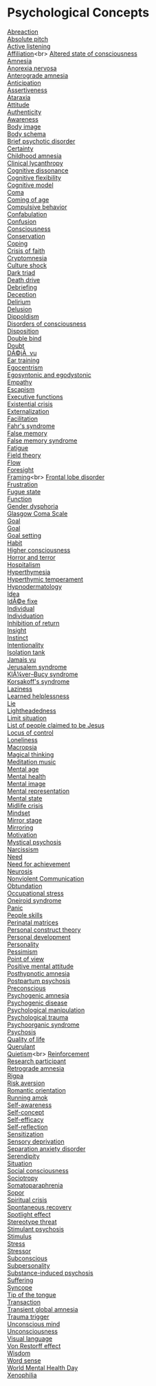 # Psychological Concepts
[Abreaction](https://en.wikipedia.org/wiki/Abreaction)<br>
[Absolute pitch](https://en.wikipedia.org/wiki/Absolute_pitch)<br>
[Active listening](https://en.wikipedia.org/wiki/Active_listening)<br>
[Affiliation](https://en.wikipedia.org/wiki/Affiliation_(family_law))<br>
[Altered state of consciousness](https://en.wikipedia.org/wiki/Altered_state_of_consciousness)<br>
[Amnesia](https://en.wikipedia.org/wiki/Amnesia)<br>
[Anorexia nervosa](https://en.wikipedia.org/wiki/Anorexia_nervosa)<br>
[Anterograde amnesia](https://en.wikipedia.org/wiki/Anterograde_amnesia)<br>
[Anticipation](https://en.wikipedia.org/wiki/Anticipation)<br>
[Assertiveness](https://en.wikipedia.org/wiki/Assertiveness)<br>
[Ataraxia](https://en.wikipedia.org/wiki/Ataraxia)<br>
[Attitude](https://en.wikipedia.org/wiki/Attitude_(psychology))<br>
[Authenticity](https://en.wikipedia.org/wiki/Authenticity_(philosophy))<br>
[Awareness](https://en.wikipedia.org/wiki/Awareness)<br>
[Body image](https://en.wikipedia.org/wiki/Body_image)<br>
[Body schema](https://en.wikipedia.org/wiki/Body_schema)<br>
[Brief psychotic disorder](https://en.wikipedia.org/wiki/Brief_psychotic_disorder)<br>
[Certainty](https://en.wikipedia.org/wiki/Certainty)<br>
[Childhood amnesia](https://en.wikipedia.org/wiki/Childhood_amnesia)<br>
[Clinical lycanthropy](https://en.wikipedia.org/wiki/Clinical_lycanthropy)<br>
[Cognitive dissonance](https://en.wikipedia.org/wiki/Cognitive_dissonance)<br>
[Cognitive flexibility](https://en.wikipedia.org/wiki/Cognitive_flexibility)<br>
[Cognitive model](https://en.wikipedia.org/wiki/Cognitive_model)<br>
[Coma](https://en.wikipedia.org/wiki/Coma)<br>
[Coming of age](https://en.wikipedia.org/wiki/Coming_of_age)<br>
[Compulsive behavior](https://en.wikipedia.org/wiki/Compulsive_behavior)<br>
[Confabulation](https://en.wikipedia.org/wiki/Confabulation)<br>
[Confusion](https://en.wikipedia.org/wiki/Confusion)<br>
[Consciousness](https://en.wikipedia.org/wiki/Consciousness)<br>
[Conservation](https://en.wikipedia.org/wiki/Conservation_(psychology))<br>
[Coping](https://en.wikipedia.org/wiki/Coping_(psychology))<br>
[Crisis of faith](https://en.wikipedia.org/wiki/Crisis_of_faith)<br>
[Cryptomnesia](https://en.wikipedia.org/wiki/Cryptomnesia)<br>
[Culture shock](https://en.wikipedia.org/wiki/Culture_shock)<br>
[Dark triad](https://en.wikipedia.org/wiki/Dark_triad)<br>
[Death drive](https://en.wikipedia.org/wiki/Death_drive)<br>
[Debriefing](https://en.wikipedia.org/wiki/Debriefing)<br>
[Deception](https://en.wikipedia.org/wiki/Deception)<br>
[Delirium](https://en.wikipedia.org/wiki/Delirium)<br>
[Delusion](https://en.wikipedia.org/wiki/Delusion)<br>
[Dippoldism](https://en.wikipedia.org/wiki/Dippoldism)<br>
[Disorders of consciousness](https://en.wikipedia.org/wiki/Disorders_of_consciousness)<br>
[Disposition](https://en.wikipedia.org/wiki/Disposition)<br>
[Double bind](https://en.wikipedia.org/wiki/Double_bind)<br>
[Doubt](https://en.wikipedia.org/wiki/Doubt)<br>
[DÃ©jÃ  vu](https://en.wikipedia.org/wiki/DÃ©jÃ _vu)<br>
[Ear training](https://en.wikipedia.org/wiki/Ear_training)<br>
[Egocentrism](https://en.wikipedia.org/wiki/Egocentrism)<br>
[Egosyntonic and egodystonic](https://en.wikipedia.org/wiki/Egosyntonic_and_egodystonic)<br>
[Empathy](https://en.wikipedia.org/wiki/Empathy)<br>
[Escapism](https://en.wikipedia.org/wiki/Escapism)<br>
[Executive functions](https://en.wikipedia.org/wiki/Executive_functions)<br>
[Existential crisis](https://en.wikipedia.org/wiki/Existential_crisis)<br>
[Externalization](https://en.wikipedia.org/wiki/Externalization)<br>
[Facilitation](https://en.wikipedia.org/wiki/Facilitation_(business))<br>
[Fahr's syndrome](https://en.wikipedia.org/wiki/Fahr%27s_syndrome)<br>
[False memory](https://en.wikipedia.org/wiki/False_memory)<br>
[False memory syndrome](https://en.wikipedia.org/wiki/False_memory_syndrome)<br>
[Fatigue](https://en.wikipedia.org/wiki/Fatigue)<br>
[Field theory](https://en.wikipedia.org/wiki/Field_theory_(psychology))<br>
[Flow](https://en.wikipedia.org/wiki/Flow_(psychology))<br>
[Foresight](https://en.wikipedia.org/wiki/Foresight_(psychology))<br>
[Framing](https://en.wikipedia.org/wiki/Framing_(social_sciences))<br>
[Frontal lobe disorder](https://en.wikipedia.org/wiki/Frontal_lobe_disorder)<br>
[Frustration](https://en.wikipedia.org/wiki/Frustration)<br>
[Fugue state](https://en.wikipedia.org/wiki/Fugue_state)<br>
[Function](https://en.wikipedia.org/wiki/Function_(engineering))<br>
[Gender dysphoria](https://en.wikipedia.org/wiki/Gender_dysphoria)<br>
[Glasgow Coma Scale](https://en.wikipedia.org/wiki/Glasgow_Coma_Scale)<br>
[Goal](https://en.wikipedia.org/wiki/Goal)<br>
[Goal](https://en.wikipedia.org/wiki/Goal)<br>
[Goal setting](https://en.wikipedia.org/wiki/Goal_setting)<br>
[Habit](https://en.wikipedia.org/wiki/Habit)<br>
[Higher consciousness](https://en.wikipedia.org/wiki/Higher_consciousness)<br>
[Horror and terror](https://en.wikipedia.org/wiki/Horror_and_terror)<br>
[Hospitalism](https://en.wikipedia.org/wiki/Hospitalism)<br>
[Hyperthymesia](https://en.wikipedia.org/wiki/Hyperthymesia)<br>
[Hyperthymic temperament](https://en.wikipedia.org/wiki/Hyperthymic_temperament)<br>
[Hypnodermatology](https://en.wikipedia.org/wiki/Hypnodermatology)<br>
[Idea](https://en.wikipedia.org/wiki/Idea)<br>
[IdÃ©e fixe](https://en.wikipedia.org/wiki/Id%C3%A9e_fixe_(psychology))<br>
[Individual](https://en.wikipedia.org/wiki/Individual)<br>
[Individuation](https://en.wikipedia.org/wiki/Individuation)<br>
[Inhibition of return](https://en.wikipedia.org/wiki/Inhibition_of_return)<br>
[Insight](https://en.wikipedia.org/wiki/Insight)<br>
[Instinct](https://en.wikipedia.org/wiki/Instinct)<br>
[Intentionality](https://en.wikipedia.org/wiki/Intentionality)<br>
[Isolation tank](https://en.wikipedia.org/wiki/Isolation_tank)<br>
[Jamais vu](https://en.wikipedia.org/wiki/Jamais_vu)<br>
[Jerusalem syndrome](https://en.wikipedia.org/wiki/Jerusalem_syndrome)<br>
[KlÃ¼ver–Bucy syndrome](https://en.wikipedia.org/wiki/Kl%C3%BCver%E2%80%93Bucy_syndrome)<br>
[Korsakoff's syndrome](https://en.wikipedia.org/wiki/Korsakoff%27s_syndrome)<br>
[Laziness](https://en.wikipedia.org/wiki/Laziness)<br>
[Learned helplessness](https://en.wikipedia.org/wiki/Learned_helplessness)<br>
[Lie](https://en.wikipedia.org/wiki/Lie)<br>
[Lightheadedness](https://en.wikipedia.org/wiki/Lightheadedness)<br>
[Limit situation](https://en.wikipedia.org/wiki/Limit_situation)<br>
[List of people claimed to be Jesus](https://en.wikipedia.org/wiki/List_of_people_claimed_to_be_Jesus)<br>
[Locus of control](https://en.wikipedia.org/wiki/Locus_of_control)<br>
[Loneliness](https://en.wikipedia.org/wiki/Loneliness)<br>
[Macropsia](https://en.wikipedia.org/wiki/Macropsia)<br>
[Magical thinking](https://en.wikipedia.org/wiki/Magical_thinking)<br>
[Meditation music](https://en.wikipedia.org/wiki/Meditation_music)<br>
[Mental age](https://en.wikipedia.org/wiki/Mental_age)<br>
[Mental health](https://en.wikipedia.org/wiki/Mental_health)<br>
[Mental image](https://en.wikipedia.org/wiki/Mental_image)<br>
[Mental representation](https://en.wikipedia.org/wiki/Mental_representation)<br>
[Mental state](https://en.wikipedia.org/wiki/Mental_state)<br>
[Midlife crisis](https://en.wikipedia.org/wiki/Midlife_crisis)<br>
[Mindset](https://en.wikipedia.org/wiki/Mindset)<br>
[Mirror stage](https://en.wikipedia.org/wiki/Mirror_stage)<br>
[Mirroring](https://en.wikipedia.org/wiki/Mirroring_(psychology))<br>
[Motivation](https://en.wikipedia.org/wiki/Motivation)<br>
[Mystical psychosis](https://en.wikipedia.org/wiki/Mystical_psychosis)<br>
[Narcissism](https://en.wikipedia.org/wiki/Narcissism)<br>
[Need](https://en.wikipedia.org/wiki/Need)<br>
[Need for achievement](https://en.wikipedia.org/wiki/Need_for_achievement)<br>
[Neurosis](https://en.wikipedia.org/wiki/Neurosis)<br>
[Nonviolent Communication](https://en.wikipedia.org/wiki/Nonviolent_Communication)<br>
[Obtundation](https://en.wikipedia.org/wiki/Obtundation)<br>
[Occupational stress](https://en.wikipedia.org/wiki/Occupational_stress)<br>
[Oneiroid syndrome](https://en.wikipedia.org/wiki/Oneiroid_syndrome)<br>
[Panic](https://en.wikipedia.org/wiki/Panic)<br>
[People skills](https://en.wikipedia.org/wiki/People_skills)<br>
[Perinatal matrices](https://en.wikipedia.org/wiki/Perinatal_matrices)<br>
[Personal construct theory](https://en.wikipedia.org/wiki/Personal_construct_theory)<br>
[Personal development](https://en.wikipedia.org/wiki/Personal_development)<br>
[Personality](https://en.wikipedia.org/wiki/Personality)<br>
[Pessimism](https://en.wikipedia.org/wiki/Pessimism)<br>
[Point of view](https://en.wikipedia.org/wiki/Point_of_view_(philosophy))<br>
[Positive mental attitude](https://en.wikipedia.org/wiki/Positive_mental_attitude)<br>
[Posthypnotic amnesia](https://en.wikipedia.org/wiki/Posthypnotic_amnesia)<br>
[Postpartum psychosis](https://en.wikipedia.org/wiki/Postpartum_psychosis)<br>
[Preconscious](https://en.wikipedia.org/wiki/Preconscious)<br>
[Psychogenic amnesia](https://en.wikipedia.org/wiki/Psychogenic_amnesia)<br>
[Psychogenic disease](https://en.wikipedia.org/wiki/Psychogenic_disease)<br>
[Psychological manipulation](https://en.wikipedia.org/wiki/Psychological_manipulation)<br>
[Psychological trauma](https://en.wikipedia.org/wiki/Psychological_trauma)<br>
[Psychoorganic syndrome](https://en.wikipedia.org/wiki/Psychoorganic_syndrome)<br>
[Psychosis](https://en.wikipedia.org/wiki/Psychosis)<br>
[Quality of life](https://en.wikipedia.org/wiki/Quality_of_life)<br>
[Querulant](https://en.wikipedia.org/wiki/Querulant)<br>
[Quietism](https://en.wikipedia.org/wiki/Quietism_(Christian_philosophy))<br>
[Reinforcement](https://en.wikipedia.org/wiki/Reinforcement)<br>
[Research participant](https://en.wikipedia.org/wiki/Research_participant)<br>
[Retrograde amnesia](https://en.wikipedia.org/wiki/Retrograde_amnesia)<br>
[Rigpa](https://en.wikipedia.org/wiki/Rigpa)<br>
[Risk aversion](https://en.wikipedia.org/wiki/Risk_aversion)<br>
[Romantic orientation](https://en.wikipedia.org/wiki/Romantic_orientation)<br>
[Running amok](https://en.wikipedia.org/wiki/Running_amok)<br>
[Self-awareness](https://en.wikipedia.org/wiki/Self-awareness)<br>
[Self-concept](https://en.wikipedia.org/wiki/Self-concept)<br>
[Self-efficacy](https://en.wikipedia.org/wiki/Self-efficacy)<br>
[Self-reflection](https://en.wikipedia.org/wiki/Self-reflection)<br>
[Sensitization](https://en.wikipedia.org/wiki/Sensitization)<br>
[Sensory deprivation](https://en.wikipedia.org/wiki/Sensory_deprivation)<br>
[Separation anxiety disorder](https://en.wikipedia.org/wiki/Separation_anxiety_disorder)<br>
[Serendipity](https://en.wikipedia.org/wiki/Serendipity)<br>
[Situation](https://en.wikipedia.org/wiki/Situation)<br>
[Social consciousness](https://en.wikipedia.org/wiki/Social_consciousness)<br>
[Sociotropy](https://en.wikipedia.org/wiki/Sociotropy)<br>
[Somatoparaphrenia](https://en.wikipedia.org/wiki/Somatoparaphrenia)<br>
[Sopor](https://en.wikipedia.org/wiki/Sopor_(sleep))<br>
[Spiritual crisis](https://en.wikipedia.org/wiki/Spiritual_crisis)<br>
[Spontaneous recovery](https://en.wikipedia.org/wiki/Spontaneous_recovery)<br>
[Spotlight effect](https://en.wikipedia.org/wiki/Spotlight_effect)<br>
[Stereotype threat](https://en.wikipedia.org/wiki/Stereotype_threat)<br>
[Stimulant psychosis](https://en.wikipedia.org/wiki/Stimulant_psychosis)<br>
[Stimulus](https://en.wikipedia.org/wiki/Stimulus_(physiology))<br>
[Stress](https://en.wikipedia.org/wiki/Stress_(biology))<br>
[Stressor](https://en.wikipedia.org/wiki/Stressor)<br>
[Subconscious](https://en.wikipedia.org/wiki/Subconscious)<br>
[Subpersonality](https://en.wikipedia.org/wiki/Subpersonality)<br>
[Substance-induced psychosis](https://en.wikipedia.org/wiki/Substance-induced_psychosis)<br>
[Suffering](https://en.wikipedia.org/wiki/Suffering)<br>
[Syncope](https://en.wikipedia.org/wiki/Syncope_(medicine))<br>
[Tip of the tongue](https://en.wikipedia.org/wiki/Tip_of_the_tongue)<br>
[Transaction](https://en.wikipedia.org/wiki/Transaction)<br>
[Transient global amnesia](https://en.wikipedia.org/wiki/Transient_global_amnesia)<br>
[Trauma trigger](https://en.wikipedia.org/wiki/Trauma_trigger)<br>
[Unconscious mind](https://en.wikipedia.org/wiki/Unconscious_mind)<br>
[Unconsciousness](https://en.wikipedia.org/wiki/Unconsciousness)<br>
[Visual language](https://en.wikipedia.org/wiki/Visual_language)<br>
[Von Restorff effect](https://en.wikipedia.org/wiki/Von_Restorff_effect)<br>
[Wisdom](https://en.wikipedia.org/wiki/Wisdom)<br>
[Word sense](https://en.wikipedia.org/wiki/Word_sense)<br>
[World Mental Health Day](https://en.wikipedia.org/wiki/World_Mental_Health_Day)<br>
[Xenophilia](https://en.wikipedia.org/wiki/Xenophilia)<br>

